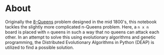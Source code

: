 # About
Originally the [8-Queens](https://en.wikipedia.org/wiki/Eight_queens_puzzle) problem designed in the mid 1800's, this notebook tackles the slightly more complicated n-Queens problem. Here, a `n x n` board is placed with `n` queens in such a way that no queens can attack each other. In an attempt to solve this using evolutionary algorithms and genetic programming, the Distributed Evolutionary Algorithms in Python (DEAP) is utilized to find a possible solution.


